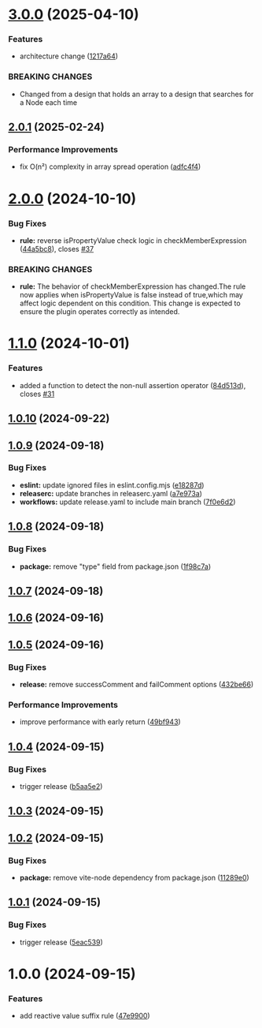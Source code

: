 # [3.0.0](https://github.com/XeicuLy/eslint-plugin-reactive-value-suffix/compare/v2.0.1...v3.0.0) (2025-04-10)


### Features

* architecture change ([1217a64](https://github.com/XeicuLy/eslint-plugin-reactive-value-suffix/commit/1217a645589b9028d3e49b00277915aa95b2c5c6))


### BREAKING CHANGES

* Changed from a design that holds an array to a design that searches for a Node each
time

## [2.0.1](https://github.com/XeicuLy/eslint-plugin-reactive-value-suffix/compare/v2.0.0...v2.0.1) (2025-02-24)


### Performance Improvements

* fix O(n²) complexity in array spread operation ([adfc4f4](https://github.com/XeicuLy/eslint-plugin-reactive-value-suffix/commit/adfc4f46869e888c06cc8b472bc0904d54476532))

# [2.0.0](https://github.com/XeicuLy/eslint-plugin-reactive-value-suffix/compare/v1.1.0...v2.0.0) (2024-10-10)


### Bug Fixes

* **rule:** reverse isPropertyValue check logic in checkMemberExpression ([44a5bc8](https://github.com/XeicuLy/eslint-plugin-reactive-value-suffix/commit/44a5bc80349aa701c8df7dce005a9c4d310e5618)), closes [#37](https://github.com/XeicuLy/eslint-plugin-reactive-value-suffix/issues/37)


### BREAKING CHANGES

* **rule:** The behavior of checkMemberExpression has changed.The rule now applies when
isPropertyValue is false instead of true,which may affect logic dependent on this condition. This
change is expected to ensure the plugin operates correctly as intended.

# [1.1.0](https://github.com/XeicuLy/eslint-plugin-reactive-value-suffix/compare/v1.0.10...v1.1.0) (2024-10-01)


### Features

* added a function to detect the non-null assertion operator ([84d513d](https://github.com/XeicuLy/eslint-plugin-reactive-value-suffix/commit/84d513dd047527452218171dc73bc6778adefc31)), closes [#31](https://github.com/XeicuLy/eslint-plugin-reactive-value-suffix/issues/31)

## [1.0.10](https://github.com/XeicuLy/eslint-plugin-reactive-value-suffix/compare/v1.0.9...v1.0.10) (2024-09-22)

## [1.0.9](https://github.com/XeicuLy/eslint-plugin-reactive-value-suffix/compare/v1.0.8...v1.0.9) (2024-09-18)


### Bug Fixes

* **eslint:** update ignored files in eslint.config.mjs ([e18287d](https://github.com/XeicuLy/eslint-plugin-reactive-value-suffix/commit/e18287dd82b9f8a64efc4b0ea1f3bdf03df6df32))
* **releaserc:** update branches in releaserc.yaml ([a7e973a](https://github.com/XeicuLy/eslint-plugin-reactive-value-suffix/commit/a7e973a1ac6be9a05e540892a5e9ec1980bc0ee1))
* **workflows:** update release.yaml to include main branch ([7f0e6d2](https://github.com/XeicuLy/eslint-plugin-reactive-value-suffix/commit/7f0e6d22e41bb5bce2280bed93034ed04fe56106))

## [1.0.8](https://github.com/XeicuLy/eslint-plugin-reactive-value-suffix/compare/v1.0.7...v1.0.8) (2024-09-18)


### Bug Fixes

* **package:** remove "type" field from package.json ([1f98c7a](https://github.com/XeicuLy/eslint-plugin-reactive-value-suffix/commit/1f98c7a79ac80ba1bc1abdb3c1dc997fa3c54e31))

## [1.0.7](https://github.com/XeicuLy/eslint-plugin-reactive-value-suffix/compare/v1.0.6...v1.0.7) (2024-09-18)

## [1.0.6](https://github.com/XeicuLy/eslint-plugin-reactive-value-suffix/compare/v1.0.5...v1.0.6) (2024-09-16)

## [1.0.5](https://github.com/XeicuLy/eslint-plugin-reactive-value-suffix/compare/v1.0.4...v1.0.5) (2024-09-16)


### Bug Fixes

* **release:** remove successComment and failComment options ([432be66](https://github.com/XeicuLy/eslint-plugin-reactive-value-suffix/commit/432be66887cbba096c3ffe250614321362bc793f))


### Performance Improvements

* improve performance with early return ([49bf943](https://github.com/XeicuLy/eslint-plugin-reactive-value-suffix/commit/49bf94345592fdeb84bf032d2f7582c94d95a7cd))

## [1.0.4](https://github.com/XeicuLy/eslint-plugin-reactive-value-suffix/compare/v1.0.3...v1.0.4) (2024-09-15)


### Bug Fixes

* trigger release ([b5aa5e2](https://github.com/XeicuLy/eslint-plugin-reactive-value-suffix/commit/b5aa5e2e146b52115728e0bde86001ddb3e25960))

## [1.0.3](https://github.com/XeicuLy/eslint-plugin-reactive-value-suffix/compare/v1.0.2...v1.0.3) (2024-09-15)

## [1.0.2](https://github.com/XeicuLy/eslint-plugin-reactive-value-suffix/compare/v1.0.1...v1.0.2) (2024-09-15)


### Bug Fixes

* **package:** remove vite-node dependency from package.json ([11289e0](https://github.com/XeicuLy/eslint-plugin-reactive-value-suffix/commit/11289e009d0c7e598b022c1e68c88878df46f4de))

## [1.0.1](https://github.com/XeicuLy/eslint-plugin-reactive-value-suffix/compare/v1.0.0...v1.0.1) (2024-09-15)


### Bug Fixes

* trigger release ([5eac539](https://github.com/XeicuLy/eslint-plugin-reactive-value-suffix/commit/5eac539257dbf9842b2b98d2b23eb6197811815d))

# 1.0.0 (2024-09-15)


### Features

* add reactive value suffix rule ([47e9900](https://github.com/XeicuLy/eslint-plugin-reactive-value-suffix/commit/47e9900109aee3031f9be49a04d9f3d86c7ab0d8))
